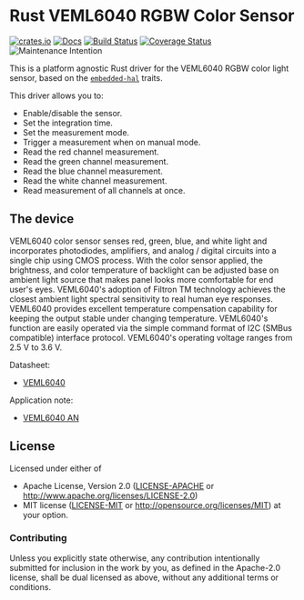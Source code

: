 # Rust VEML6040 RGBW Color Sensor

[![crates.io](https://img.shields.io/crates/v/veml6040.svg)](https://crates.io/crates/veml6040)
[![Docs](https://docs.rs/veml6040/badge.svg)](https://docs.rs/veml6040)
[![Build Status](https://travis-ci.org/eldruin/veml6040-rs.svg?branch=master)](https://travis-ci.org/eldruin/veml6040-rs)
[![Coverage Status](https://coveralls.io/repos/github/eldruin/veml6040-rs/badge.svg?branch=master)](https://coveralls.io/github/eldruin/veml6040-rs?branch=master)
![Maintenance Intention](https://img.shields.io/badge/maintenance-actively--developed-brightgreen.svg)


This is a platform agnostic Rust driver for the VEML6040 RGBW color light
sensor, based on the [`embedded-hal`] traits.

[`embedded-hal`]: https://github.com/rust-embedded/embedded-hal

This driver allows you to:
- Enable/disable the sensor.
- Set the integration time.
- Set the measurement mode.
- Trigger a measurement when on manual mode.
- Read the red channel measurement.
- Read the green channel measurement.
- Read the blue channel measurement.
- Read the white channel measurement.
- Read measurement of all channels at once.

## The device
VEML6040 color sensor senses red, green, blue, and white light and
incorporates photodiodes, amplifiers, and analog / digital circuits into a
single chip using CMOS process. With the color sensor applied, the
brightness, and color temperature of backlight can be adjusted base on
ambient light source that makes panel looks more comfortable for end
user's eyes. VEML6040's adoption of Filtron TM technology achieves the
closest ambient light spectral sensitivity to real human eye responses.
VEML6040 provides excellent temperature compensation capability for keeping
the output stable under changing temperature. VEML6040's function are
easily operated via the simple command format of I2C (SMBus compatible)
interface protocol. VEML6040's operating voltage ranges from 2.5 V to 3.6 V.

Datasheet:
- [VEML6040](https://www.vishay.com/docs/84276/veml6040.pdf)

Application note:
- [VEML6040 AN](https://www.vishay.com/docs/84331/designingveml6040.pdf)

## License

Licensed under either of

 * Apache License, Version 2.0 ([LICENSE-APACHE](LICENSE-APACHE) or
   http://www.apache.org/licenses/LICENSE-2.0)
 * MIT license ([LICENSE-MIT](LICENSE-MIT) or
   http://opensource.org/licenses/MIT) at your option.

### Contributing

Unless you explicitly state otherwise, any contribution intentionally submitted
for inclusion in the work by you, as defined in the Apache-2.0 license, shall
be dual licensed as above, without any additional terms or conditions.

